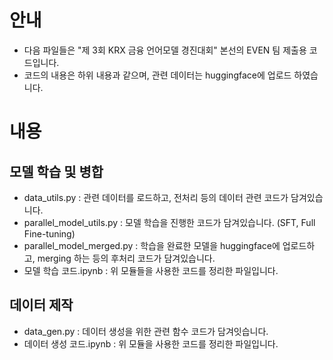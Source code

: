 # 안내
- 다음 파일들은 "제 3회 KRX 금융 언어모델 경진대회" 본선의 EVEN 팀 제출용 코드입니다.
- 코드의 내용은 하위 내용과 같으며, 관련 데이터는 huggingface에 업로드 하였습니다.

# 내용
## 모델 학습 및 병합
- data_utils.py : 관련 데이터를 로드하고, 전처리 등의 데이터 관련 코드가 담겨있습니다.
- parallel_model_utils.py : 모델 학습을 진행한 코드가 담겨있습니다. (SFT, Full Fine-tuning)
- parallel_model_merged.py : 학습을 완료한 모델을 huggingface에 업로드하고, merging 하는 등의 후처리 코드가 담겨있습니다.
- 모델 학습 코드.ipynb : 위 모듈들을 사용한 코드를 정리한 파일입니다.

## 데이터 제작
- data_gen.py : 데이터 생성을 위한 관련 함수 코드가 담겨잇습니다.
- 데이터 생성 코드.ipynb : 위 모듈을 사용한 코드를 정리한 파일입니다.
